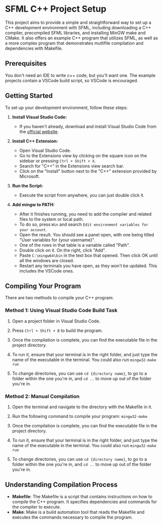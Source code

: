# SFML C++ Project Setup

This project aims to provide a simple and straightforward way to set up a C++ development environment with SFML, including downloading a C++ compiler, precompiled SFML libraries, and installing MinGW make and CMake. It also offers an example C++ program that utilizes SFML, as well as a more complex program that demonstrates mutlifile compilation and dependencies with Makefile.

## Prerequisites

You don't need an IDE to write c++ code, but you'll want one. The example projects contain a VSCode build script, so VSCode is encouraged.

## Getting Started

To set up your development environment, follow these steps:

1. **Install Visual Studio Code:**
   - If you haven't already, download and install Visual Studio Code from the [official website](https://code.visualstudio.com/).

2. **Install C++ Extension:**
   - Open Visual Studio Code.
   - Go to the Extensions view by clicking on the square icon on the sidebar or pressing `Ctrl + Shift + X`.
   - Search for "C++" in the Extensions view search bar.
   - Click on the "Install" button next to the "C++" extension provided by Microsoft.

3. **Run the Script:**
   - Execute the script from anywhere, you can just double click it.

4. **Add mingw to PATH:**
   - After it finishes running, you need to add the compiler and related files to the system or local path.
   - To do so, press `Win` and search `Edit environment variables for your account`.
   - Open the result. You should see a panel open, with one being titled "User variables for {your username}".
   - One of the rows in that table is a variable called "Path".
   - Double click on it. On the right, click "Add".
   - Paste `C:\mingw64\bin` in the text box that opened. Then click OK until all the windows are closed.
   - Restart any terminals you have open, as they won't be updated. This includes the VSCode ones.
  
## Compiling Your Program

There are two methods to compile your C++ program:

### Method 1: Using Visual Studio Code Build Task

1. Open a project folder in Visual Studio Code.

2. Press `Ctrl + Shift + B` to build the program.

3. Once the compilation is complete, you can find the executable file in the project directory.

4. To run it, ensure that your terminal is in the right folder, and just type the name of the executable in the terminal. You could also run `mingw32-make run`

5. To change directories, you can use `cd {directory name}`, to go to a folder within the one you're in, and `cd ..` to move up out of the folder you're in.

### Method 2: Manual Compilation

1. Open the terminal and navigate to the directory with the Makefile in it.

2. Run the following command to compile your program: `mingw32-make`

3. Once the compilation is complete, you can find the executable file in the project directory.

4. To run it, ensure that your terminal is in the right folder, and just type the name of the executable in the terminal. You could also run `mingw32-make run`

5. To change directories, you can use `cd {directory name}`, to go to a folder within the one you're in, and `cd ..` to move up out of the folder you're in.

## Understanding Compilation Process

- **Makefile**: The Makefile is a script that contains instructions on how to compile the C++ program. It specifies dependencies and commands for the compiler to execute.
- **Make**: Make is a build automation tool that reads the Makefile and executes the commands necessary to compile the program.

